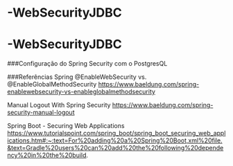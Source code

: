 # -WebSecurityJDBC
# -WebSecurityJDBC


###Configuração do Spring Security com o PostgresQL

###Referências
Spring @EnableWebSecurity vs. @EnableGlobalMethodSecurity
https://www.baeldung.com/spring-enablewebsecurity-vs-enableglobalmethodsecurity

Manual Logout With Spring Security
https://www.baeldung.com/spring-security-manual-logout

Spring Boot - Securing Web Applications
https://www.tutorialspoint.com/spring_boot/spring_boot_securing_web_applications.htm#:~:text=For%20adding%20a%20Spring%20Boot,xml%20file.&text=Gradle%20users%20can%20add%20the%20following%20dependency%20in%20the%20build.


